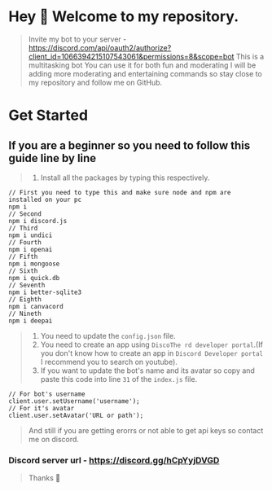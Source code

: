 # Hey 👋 Welcome to my repository.
> Invite my bot to your server - https://discord.com/api/oauth2/authorize?client_id=1066394215107543061&permissions=8&scope=bot
> This is a multitasking bot
> You can use it for both fun and moderating
> I will be adding more moderating and entertaining commands so stay close to my repository and follow me on GitHub.
# Get Started
## If you are a beginner so you need to follow this guide line by line
> 1. Install all the packages by typing this respectively.
```
// First you need to type this and make sure node and npm are installed on your pc
npm i
// Second
npm i discord.js
// Third
npm i undici
// Fourth
npm i openai
// Fifth
npm i mongoose
// Sixth
npm i quick.db
// Seventh
npm i better-sqlite3
// Eighth
npm i canvacord
// Nineth
npm i deepai
```
> 1. You need to update the `config.json` file.
> 2. You need to create an app using `DiscoThe rd developer portal`.(If you don't know how to create an app in `Discord Developer portal` I recommend you to search on youtube).
> 3. If you want to update the bot's name and its avatar so copy and paste this code into line `31` of the `index.js` file.
```
// For bot's username
client.user.setUsername('username');
// For it's avatar
client.user.setAvatar('URL or path');
```
> And still if you are getting erorrs or not able to get api keys so contact me on discord.
### Discord server url - https://discord.gg/hCpYyjDVGD
>Thanks 💖
